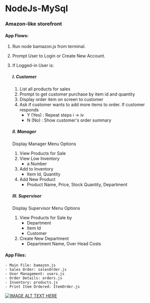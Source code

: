 # NodeJs-MySql
### Amazon-like storefront
#### App Flows:
1. Run node bamazon.js from terminal.
2. Prompt User to Login or Create New Account.
3. If Logged-in User is:
    ##### I. Customer
    1. List all products for sales
    2. Prompt to get customer purchase by item id and quantity
    3. Display order item on screen to customer
    4. Ask if customer wants to add more items to order. If customer responds
        - Y (Yes) : Repeat steps i -> iv
        - N (No) : Show customer's order summary
        
    ##### II. Manager
    Display Manager Menu Options
    1. View Products for Sale
    2. View Low Inventory
        - a Number
    3. Add to Inventory
        - Item Id, Quantity
    4. Add New Product
        - Product Name, Price, Stock Quantity, Department
    
    ##### III. Supervisor
    Display Supervisor Menu Options
    1. View Products for Sale by
        - Department
        - Item Id
        - Customer
    2. Create New Department
        - Department Name, Over Head Costs
    

#### App Files:
    - Main File: bamazon.js
    - Sales Order: salesOrder.js
    - User Management: users.js
    - Order Details: orders.js
    - Inventory: products.js
    - Print Item Ordered: ItemOrder.js
    


[![IMAGE ALT TEXT HERE](https://img.youtube.com/vi/gjHc_GlWvQM/2.jpg)](https://www.youtube.com/watch?v=gjHc_GlWvQM)

